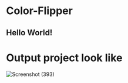 # Color-Flipper 
## Hello World!
# Output project look like

![Screenshot (393)](https://user-images.githubusercontent.com/62433624/182914976-fe2eda81-469d-4efa-be41-5dee53188b8c.png)

